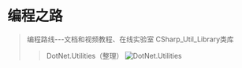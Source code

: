 # 编程之路

> 编程路线---文档和视频教程、在线实验室
>CSharp_Util_Library类库
>>DotNet.Utilities（整理）
![DotNet.Utilities](https://github.com/ckjbug/Programming-Road/blob/master/CSharp_Util_Library.png)
